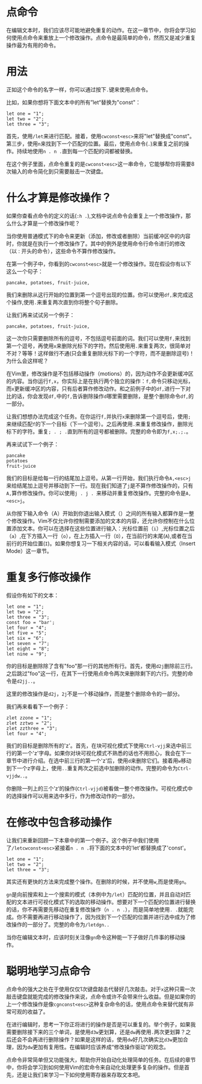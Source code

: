 # 点命令

在编辑文本时，我们应该尽可能地避免重复的动作。在这一章节中，你将会学习如何使用点命令来重放上一个修改操作。点命令是最简单的命令，然而又是减少重复操作最为有用的命令。

# 用法

正如这个命令的名字一样，你可以通过按下`.`键来使用点命令。

比如，如果你想将下面文本中的所有”let“替换为"const"：

```
let one = "1";
let two = "2";
let three = "3";
```

首先，使用`/let`来进行匹配。接着，使用`cwconst<esc>`来将"let"替换成"const"。第三步，使用`n`来找到下一个匹配的位置。最后，使用点命令(`.`)来重复之前的操作。持续地使用`n . n .`直到每一个匹配的词都被替换。

在这个例子里面，点命令重复的是`cwconst<esc>`这一串命令，它能够帮你将需要8次输入的命令简化到只需要敲击一次键盘。

# 什么才算是修改操作？

如果你查看点命令的定义的话(`:h .`),文档中说点命令会重复上一个修改操作，那么什么才算是一个修改操作呢？

当你使用普通模式下的命令来更新（添加，修改或者删除）当前缓冲区中的内容时，你就是在执行一个修改操作了。其中的例外是使用命令行命令进行的修改（以`：`开头的命令），这些命令不算作修改操作。

在第一个例子中，你看到的`cwconst<esc>`就是一个修改操作。现在假设你有以下这么一个句子：

```
pancake, potatoes, fruit-juice,
```

我们来删除从这行开始的位置到第一个逗号出现的位置。你可以使用`df,`来完成这个操作,使用`.`来重复两次直到你将整个句子删除。

让我们再来试试另一个例子：

```
pancake, potatoes, fruit-juice,
```

这一次你只需要删除所有的逗号，不包括逗号前面的词。我们可以使用`f,`来找到第一个逗号，再使用`x`来删除光标下的字符。然后使用用`.`来重复两次，很简单对不对？等等！这样做行不通(只会重复删除光标下的一个字符，而不是删除逗号)！为什么会这样呢？

在Vim里，修改操作是不包括移动操作（motions）的，因为动作不会更新缓冲区的内容。当你运行`f,x`，你实际上是在执行两个独立的操作：`f,`命令只移动光标，而`x`更新缓冲区的内容，只有后者算作修改动作。和之前例子中的`df,`进行一下对比的话，你会发现`df,`中的`f,`告诉删除操作`d`哪里需要删除，是整个删除命令`df,`的一部分。

让我们想想办法完成这个任务。在你运行`f,`并执行`x`来删除第一个逗号后，使用`;`来继续匹配`f`的下一个目标（下一个逗号）。之后再使用`.`来重复修改操作，删除光标下的字符。重复`; . ; .`直到所有的逗号都被删除。完整的命令即为`f,x;.;.`。

再来试试下一个例子：

```
pancake
potatoes
fruit-juice
```

我们的目标是给每一行的结尾加上逗号。从第一行开始，我们执行命令`A,<esc>j`来给结尾加上逗号并移动到下一行。现在我们知道了`j`是不算作修改操作的，只有`A,`算作修改操作。你可以使用`j . j . `来移动并重复修改操作。完整的命令是`A,<esc>j`。

从你按下输入命令（A）开始到你退出输入模式（<esc>）之间的所有输入都算作是一整个修改操作。Vim不仅允许你控制需要添加的文本的内容，还允许你控制在什么位置添加文本。你可以在选择在这些位置进行输入：光标位置前（`i`）,光标位置之后（`a`）,在下方插入一行（`o`），在上方插入一行（`O`），在当前行的末尾(`A`),或者在当前行的开始位置(`I`)。如果你想复习一下相关内容的话，可以看看输入模式（Insert Mode）这一章节。

# 重复多行修改操作

假设你有如下的文本：

```
let one = "1";
let two = "2";
let three = "3";
const foo = "bar';
let four = "4";
let five = "5";
let six = "6";
let seven = "7";
let eight = "8";
let nine = "9";
```
你的目标是删除除了含有"foo"那一行的其他所有行。首先，使用`d2j`删除前三行。之后跳过"foo"这一行，在其下一行使用点命令两次来删除剩下的六行。完整的命令是`d2jj..`。

这里的修改操作是`d2j`，`2j`不是一个移动操作，而是整个删除命令的一部分。

我们再来看看下一个例子：

```
zlet zzone = "1";
zlet zztwo = "2";
zlet zzthree = "3";
let four = "4";
```

我们的目标是删除所有的'z'。首先，在块可视化模式下使用`Ctrl-vjj`来选中前三行的第一个'z'字母。如果你对块可视化模式不熟悉的话也不用担心，我会在下一章节中进行介绍。在选中前三行的第一个'z'后，使用`d`来删除它们。接着用`w`移动到下一个z字母上，使用`..`重复两次之前选中加删除的动作。完整的命令为`Ctrl-vjjdw..`。

你删除一列上的三个’z‘的操作(`Ctrl-vjjd`)被看做一整个修改操作。可视化模式中的选择操作可以用来选中多行，作为修改动作的一部分。

# 在修改中包含移动操作

让我们来重新回顾一下本章中的第一个例子。这个例子中我们使用了`/letcwconst<esc>`紧接着`n . n .`将下面的文本中的'let'都替换成了'const'。

```
let one = "1";
let two = "2";
let three = "3";
```
其实还有更快的方法来完成整个操作。在删除的时候，并不使用`w`,而是使用`gn`。

`gn`是向前搜索和上一个搜索的模式（本例中为`/let`）匹配的位置，并且自动对匹配的文本进行可视化模式下的选取的移动操作。想要对下一个匹配的位置进行替换的话，你不再需要先移动在重复修改操作（`n . n .`），而是简单地使用`. .`就能完成。你不需要再进行移动操作了，因为找到下一个匹配的位置并进行选中成为了修改操作的一部分了。完整的命令为`/letdgn..`

当你在编辑文本时，应该时刻关注像`gn`命令这种能一下子做好几件事的移动操作。

# 聪明地学习点命令

点命令的强大之处在于使用仅仅1次键盘敲击代替好几次敲击。对于`x`这种只需一次敲击键盘就能完成的修改操作来说，点命令或许不会带来什么收益。但是如果你的上一个修改操作是像`cgnconst<esc>`这种复杂命令的话，使用点命令来替代就有非常可观的收益了。

在进行编辑时，思考一下你正将进行的操作是否是可以重复的。举个例子，如果我需要删除接下来的三个单词，是使用`d3w`更划算，还是`dw`再使用`.`两次更划算？之后还会不会再进行删除操作？如果是这样的话，使用`dw`好几次确实比`d3w`更加合理，因为`dw`更加有复用性。在编辑时应该养成“修改操作驱动”的观念。

点命令非常简单但又功能强大，帮助你开始自动化处理简单的任务。在后续的章节中，你将会学习到如何使用Vim的宏命令来自动化处理更多复杂的操作。但是首先，还是让我们来学习一下如何使用寄存器来存取文本吧。